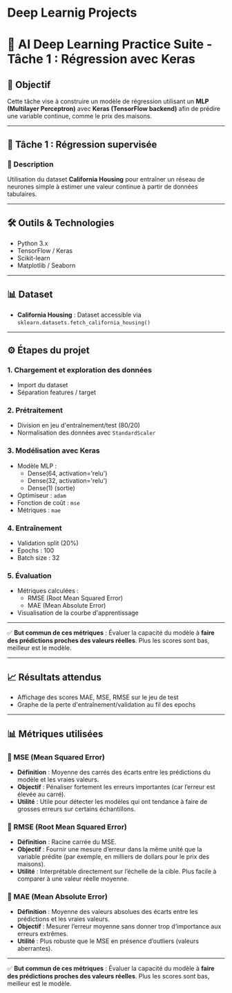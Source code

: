# Deep Learnig Projects
# 🧠 AI Deep Learning Practice Suite - Tâche 1 : Régression avec Keras

## 🎯 Objectif
Cette tâche vise à construire un modèle de régression utilisant un **MLP (Multilayer Perceptron)** avec **Keras (TensorFlow backend)** afin de prédire une variable continue, comme le prix des maisons.

---

## 📂 Tâche 1 : Régression supervisée

### 📌 Description
Utilisation du dataset **California Housing** pour entraîner un réseau de neurones simple à estimer une valeur continue à partir de données tabulaires.

---

## 🛠️ Outils & Technologies

- Python 3.x
- TensorFlow / Keras
- Scikit-learn
- Matplotlib / Seaborn

---

## 📊 Dataset

- **California Housing** : Dataset accessible via `sklearn.datasets.fetch_california_housing()`

---

## ⚙️ Étapes du projet

### 1. Chargement et exploration des données
- Import du dataset
- Séparation features / target

### 2. Prétraitement
- Division en jeu d'entraînement/test (80/20)
- Normalisation des données avec `StandardScaler`

### 3. Modélisation avec Keras
- Modèle MLP : 
  - Dense(64, activation='relu')
  - Dense(32, activation='relu')
  - Dense(1) (sortie)
- Optimiseur : `adam`
- Fonction de coût : `mse`
- Métriques : `mae`

### 4. Entraînement
- Validation split (20%)
- Epochs : 100
- Batch size : 32

### 5. Évaluation
- Métriques calculées :
  - RMSE (Root Mean Squared Error)
  - MAE (Mean Absolute Error)
- Visualisation de la courbe d'apprentissage

---

✅ **But commun de ces métriques** : Évaluer la capacité du modèle à **faire des prédictions proches des valeurs réelles**. Plus les scores sont bas, meilleur est le modèle.


---

## 📈 Résultats attendus

- Affichage des scores MAE, MSE, RMSE sur le jeu de test
- Graphe de la perte d'entraînement/validation au fil des epochs

---

## 📊 Métriques utilisées

### 🔹 MSE (Mean Squared Error)
- **Définition** : Moyenne des carrés des écarts entre les prédictions du modèle et les vraies valeurs.
- **Objectif** : Pénaliser fortement les erreurs importantes (car l’erreur est élevée au carré).
- **Utilité** : Utile pour détecter les modèles qui ont tendance à faire de grosses erreurs sur certains échantillons.

### 🔹 RMSE (Root Mean Squared Error)
- **Définition** : Racine carrée du MSE.
- **Objectif** : Fournir une mesure d’erreur dans la même unité que la variable prédite (par exemple, en milliers de dollars pour le prix des maisons).
- **Utilité** : Interprétable directement sur l’échelle de la cible. Plus facile à comparer à une valeur réelle moyenne.

### 🔹 MAE (Mean Absolute Error)
- **Définition** : Moyenne des valeurs absolues des écarts entre les prédictions et les vraies valeurs.
- **Objectif** : Mesurer l’erreur moyenne sans donner trop d’importance aux erreurs extrêmes.
- **Utilité** : Plus robuste que le MSE en présence d’outliers (valeurs aberrantes).

---

✅ **But commun de ces métriques** : Évaluer la capacité du modèle à **faire des prédictions proches des valeurs réelles**. Plus les scores sont bas, meilleur est le modèle.


